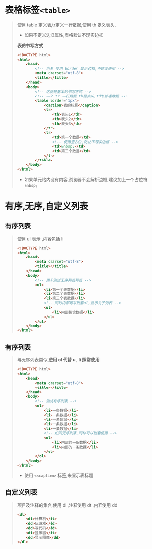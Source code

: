 # 表格标签```<table>```

>   使用 table 定义表,tr定义一行数据,使用 th 定义表头,
>
>   *   如果不定义边框属性,表格默认不现实边框
>
>   **表的书写方式**
>
>   ```html
>   <!DOCTYPE html>
>   <html>
>   	<head>
>   		<!-- 为表 使用 border 显示边框,不建议使用 -->
>   		<meta charset="utf-8">
>   		<title></title>
>   	</head>
>   	<body>
>   		<!-- 这就是基本的书写格式 -->
>   		<!-- 一个 tr 一行数据,th是表头,td为普通数据 -->
>   		<table border='1px'>
>               <caption>表的标题</caption>
>   			<tr>
>   				<th>表头1</th>
>   				<th>表头2</th>
>   				<th>表头3</th>
>   			</tr>
>   			<tr>
>   				<td>第一个数据</td>
>                	<!-- 使用空占位,防止不现实边框 -->   
>   				<td>&nbsp;</td>
>   				<td>第三个数据</td>
>   			</tr>
>   		</table>
>   	</body>
>   </html>
>   ```
>
>   *   如果单元格内没有内容,浏览器不会解析边框,建议加上一个占位符 ```&nbsp;```

# 有序,无序,自定义列表

## 有序列表

>   使用 ul 表示 ,内容包括 li
>
>   ```html
>   <!DOCTYPE html>
>   <html>
>   	<head>
>   		<meta charset="utf-8">
>   		<title></title>
>   	</head>
>   	<body>
>   		<!-- 用于测试无序列表列表 -->
>   		<ul>
>   			<li>第一个表数据</li>
>   			<li>第二个表数据</li>
>   			<li>第三个表数据</li>
>   			<!-- 同时内部可以嵌套ul,显示为子列表 -->
>   			<ul>
>   				<li>内部包含数据</li>
>   			</ul>
>   		</ul>
>   	</body>
>   </html>
>   ```

## 有序列表

>   与无序列表类似,**使用 ol 代替 ul, li 照常使用**
>
>   ```html
>   <!DOCTYPE html>
>   <html>
>   	<head>
>   		<meta charset="utf-8">
>   		<title></title>
>   	</head>
>   	<body>
>   		<!-- 测试有序列表 -->
>   		<ol>
>   			<li>一条数据</li>
>   			<li>一条数据</li>
>   			<li>一条数据</li>
>   			<li>一条数据</li>
>   			<li>一条数据</li>
>   			<!-- 如同无序列表,同样可以嵌套使用 -->
>   			<ol>
>   				<li>内部的一条数据</li>
>   				<li>内部的一条数据</li>
>   			</ol>
>   		</ol>
>   	</body>
>   </html>
>   ```
>
>   *   使用 ```<<caption>``` 标签,来显示表标题

## 自定义列表

>   项目及注释的集合,使用 dl ,注释使用 dt ,内容使用 dd
>
>   ```html
>   <dl>
>       <dt>计算机</dt>
>       <dd>玩游戏</dd>
>       <dd>写代码</dd>
>       <dt>显示器</dt>
>       <dd>显示图像</dd>
>   </dl>
>   ```



